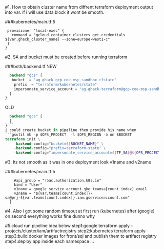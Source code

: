 #1. How to obtain cluster name from diffrent terraform deployment output into var. if i will use data block it wont be smooth.

###kubernetes/main.tf:5
```resource "null_resource" "get-credentials" {
 provisioner "local-exec" {
   command = "gcloud container clusters get-credentials ${var.ghack_cluster_name} --zone=europe-west1-c"
 }
}
```

#2. SA and bucket must be created before running terraform

###both/backend.tf
NEW
```terraform {
  backend "gcs" {
   bucket  = "ag-ghack-gcp-coe-msp-sandbox-tfstate"
    prefix  = "terraform/kubernetes/state"
    impersonate_service_account = "ag-ghack-terraform@gcp-coe-msp-sandbox.iam.gserviceaccount.com"
  }
}
```
OLD
```terraform {
  backend "gcs" {
  }
}```
i could create bucket in pipeline then provide his name when 
```gsutil mb -p $OPS_PROJECT  -l $OPS_REGION -b on $BUCKET
terraform init \
    -backend-config="bucket=${BUCKET_NAME}" \
    -backend-config="prefix=terraform-state" \
    -backend-config="impersonate_service_account=${TF_SA}@${OPS_PROJECT}.iam.gserviceaccount.com"
```

#3. Its not smooth as it was in one deployment look v1name and v2name

###kubernetes/main.tf:5
```subject {
    #api_group = "rbac.authorization.k8s.io"
    kind = "User"
    v1name = google_service_account.gke_teamsa[count.index].email
    v2name = "${var.teams[count.index]}-sa@prj-${var.teams[count.index]}.iam.gserviceaccount.com"
  }
```
#4. Also i got some random timeout at first run (kubernetes) after (google) on second everything works fine dunno why

#5.cloud run pipeline idea below
    step1:google terraform apply - projects/cluster/iam/artifactregistry
    step2:kubernetes terraform apply
    step3:build docker images for front/sql and publish them to artifact registry
    step4:deploy app inside each namespace
    ...